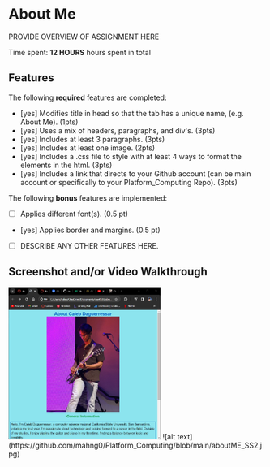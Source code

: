 # About Me

PROVIDE OVERVIEW OF ASSIGNMENT HERE

Time spent: **12 HOURS** hours spent in total

## Features

The following **required** features are completed:

- [yes] Modifies title in head so that the tab has a unique name, (e.g. About Me). (1pts)
- [yes] Uses a mix of headers, paragraphs, and div's. (3pts)
- [yes] Includes at least 3 paragraphs. (3pts)
- [yes] Includes at least one image. (2pts)
- [yes] Includes a .css file to style with at least 4 ways to format the elements in the html. (3pts)
- [yes] Includes a link that directs to your Github account (can be main account or specifically to your Platform_Computing Repo). (3pts)

The following **bonus** features are implemented:

- [ ] Applies different font(s). (0.5 pt)
- [yes] Applies border and margins. (0.5 pt)
- [ ] DESCRIBE ANY OTHER FEATURES HERE.

## Screenshot and/or Video Walkthrough
<img src="https://github.com/mahng0/Platform_Computing/blob/main/aboutME_SS1.jpg" width="300" height="300">
![alt text](https://github.com/mahng0/Platform_Computing/blob/main/aboutME_SS2.jpg)
